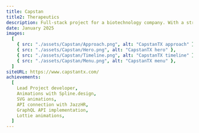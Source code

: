 ```yaml
---
title: Capstan
title2: Therapeutics
description: Full-stack project for a biotechnology company. With a strong foucs on design and animations this site leverages 2D and 3D animations for a unique user experience
date: January 2025
images:
  [
    { src: "./assets/Capstan/Approach.png", alt: "CapstanTX approach" },
    { src: "./assets/Capstan/Hero.png", alt: "CapstanTX hero" },
    { src: "./assets/Capstan/Timeline.png", alt: "CapstanTX timeline" },
    { src: "./assets/Capstan/Menu.png", alt: "CapstanTX menu" },
  ]
siteURL: https://www.capstantx.com/
achievements:
  [
    Lead Project developer,
    Animations with Spline.design,
    SVG animations,
    API connection with JazzHR,
    GraphQL API implementation,
    Lottie animations,
  ]
---
```

